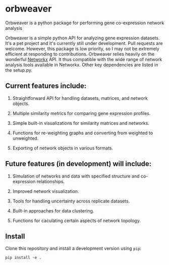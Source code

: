 # orbweaver
Orbweaver is a python package for performing gene co-expression network analysis

Orbweaver is a simple python API for analyzing gene expression datasets. It's a pet project and it's currently still under development. Pull requests are welcome. However, this package is low priority, so I may not be extremely efficient at responding to contributions. Orbweaver relies heavily on the wonderful [Networkx](https://networkx.github.io/) API. It  thus compatible with the wide range of network analysis tools available in Networkx. Other key dependencies are listed in the setup.py. 

## Current features include: 

1. Straightforward API for handling datasets, matrices, and network objects. 

2. Multiple similarity metrics for comparing gene expression profiles.

3. Simple built-in visualizations for similarity matrices and networks. 

4. Functions for re-weighting graphs and converting from weighted to unweighted. 

5. Exporting of network objects in various formats. 

## Future features (in development) will include:

1. Simulation of networks and data with specified structure and co-expression relationships. 

2. Improved network visualization. 

3. Tools for handling uncertainty across replicate datasets. 

4. Built-in approaches for data clustering. 

5. Functions for caculating certain aspects of network topology. 

## Install

Clone this repository and install a development version using `pip`:
```
pip install -e .
```
